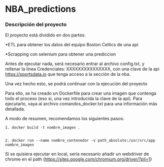 # NBA_predictions

### Descripción del proyecto

El proyecto está dividido en dos partes:

*ETL para obtener los datos del equipo Boston Celtics de una api

*Scrapping con selenium para obtener una prediccion


Antes de ejecutar nada, será necesario entrar al archivo config.txt, y rellenar la línea
Credenciales: XXXXXXXXXXXXXXX, con una clave de la api https://sportsdata.io que tenga acceso
a la sección de la nba.


Una vez hecho esto, se podrá continuar con la ejecución del proyecto


Para ello, se ha creado un Dockerfile para crear una imagen que contenga todo el proceso (eso si, una vez introducida la clave de la api).
Para ejecutarlo, vaya al archivo comandos_docker.txt para una información más detallada.


A modo de resumen, recomendamos los siguientes pasos:


    1. docker build -t nombre_imagen .


    2. docker run --name nombre_contenedor -v path_absoluto:/usr/src/app nombre_imagen

Si se quisiera ejecutar en local, sería necesario añadir un webdriver de chrome en el path (https://sites.google.com/chromium.org/driver/?pli=1)
